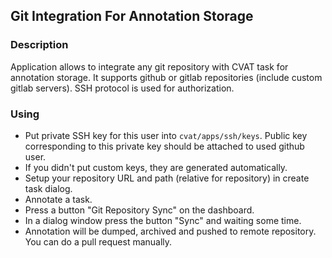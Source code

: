## Git Integration For Annotation Storage

### Description

Application allows to integrate any git repository with CVAT task for annotation storage.
It supports github or gitlab repositories (include custom gitlab servers).
SSH protocol is used for authorization.

### Using

* Put private SSH key for this user into ```cvat/apps/ssh/keys```. Public key corresponding to this private key should be attached to used github user.
* If you didn't put custom keys, they are generated automatically.
* Setup your repository URL and path (relative for repository) in create task dialog.
* Annotate a task.
* Press a button "Git Repository Sync" on the dashboard.
* In a dialog window press the button "Sync" and waiting some time.
* Annotation will be dumped, archived and pushed to remote repository. You can do a pull request manually.
